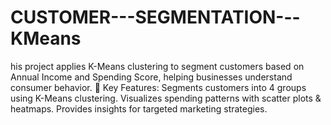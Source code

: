 # CUSTOMER---SEGMENTATION---KMeans
his project applies K-Means clustering to segment customers based on Annual Income and Spending Score, helping businesses understand consumer behavior.  🔹 Key Features:  Segments customers into 4 groups using K-Means clustering. Visualizes spending patterns with scatter plots &amp; heatmaps. Provides insights for targeted marketing strategies.
